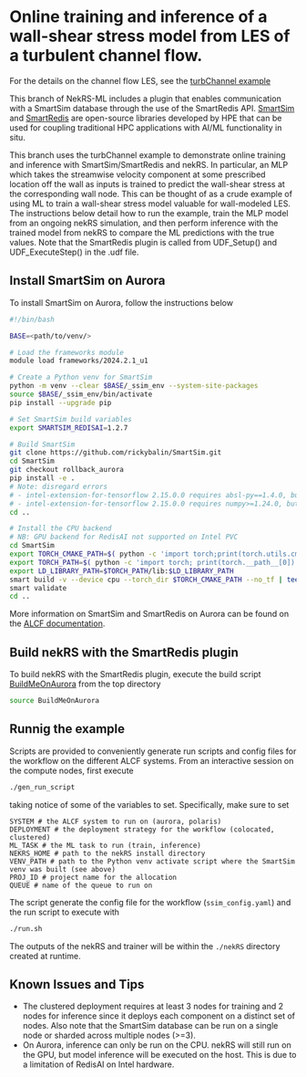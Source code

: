 # Online training and inference of a wall-shear stress model from LES of a turbulent channel flow.

For the details on the channel flow LES, see the [turbChannel example](../turbChannel/README.md)

This branch of NekRS-ML includes a plugin that enables communication with a SmartSim database through the use of the SmartRedis API. 
[SmartSim](https://github.com/CrayLabs/SmartSim) and [SmartRedis](https://github.com/CrayLabs/SmartRedis) are open-source libraries developed by HPE that can be used for coupling traditional HPC applications with AI/ML functionality in situ.

This branch uses the turbChannel example to demonstrate online training and inference with SmartSim/SmartRedis and nekRS.
In particular, an MLP which takes the streamwise velocity component at some prescribed location off the wall as inputs is trained to predict the wall-shear stress at the corresponding wall node. 
This can be thought of as a crude example of using ML to train a wall-shear stress model valuable for wall-modeled LES. 
The instructions below detail how to run the example, train the MLP model from an ongoing nekRS simulation, and then perform inference with the trained model from nekRS to compare the ML predictions with the true values. 
Note that the SmartRedis plugin is called from UDF_Setup() and UDF_ExecuteStep() in the .udf file.

## Install SmartSim on Aurora

To install SmartSim on Aurora, follow the instructions below
```bash
#!/bin/bash

BASE=<path/to/venv/>

# Load the frameworks module
module load frameworks/2024.2.1_u1

# Create a Python venv for SmartSim
python -m venv --clear $BASE/_ssim_env --system-site-packages
source $BASE/_ssim_env/bin/activate
pip install --upgrade pip

# Set SmartSim build variables
export SMARTSIM_REDISAI=1.2.7

# Build SmartSim
git clone https://github.com/rickybalin/SmartSim.git
cd SmartSim
git checkout rollback_aurora
pip install -e .
# Note: disregard errors
# - intel-extension-for-tensorflow 2.15.0.0 requires absl-py==1.4.0, but you have absl-py 2.1.0 which is incompatible.
# - intel-extension-for-tensorflow 2.15.0.0 requires numpy>=1.24.0, but you have numpy 1.23.5 which is incompatible.
cd ..

# Install the CPU backend
# NB: GPU backend for RedisAI not supported on Intel PVC
cd SmartSim
export TORCH_CMAKE_PATH=$( python -c 'import torch;print(torch.utils.cmake_prefix_path)' )
export TORCH_PATH=$( python -c 'import torch; print(torch.__path__[0])' )
export LD_LIBRARY_PATH=$TORCH_PATH/lib:$LD_LIBRARY_PATH
smart build -v --device cpu --torch_dir $TORCH_CMAKE_PATH --no_tf | tee build.log
smart validate
cd ..
```

More information on SmartSim and SmartRedis on Aurora can be found on the [ALCF documentation](https://docs.alcf.anl.gov/aurora/workflows/smartsim/).

## Build nekRS with the SmartRedis plugin

To build nekRS with the SmartRedis plugin, execute the build script [BuildMeOnAurora](../../BuildMeOnAurora) from the top directory
```bash
source BuildMeOnAurora
```

## Runnig the example

Scripts are provided to conveniently generate run scripts and config files for the workflow on the different ALCF systems.
From an interactive session on the compute nodes, first execute
```bash
./gen_run_script
```

taking notice of some of the variables to set. 
Specifically, make sure to set 

```
SYSTEM # the ALCF system to run on (aurora, polaris)
DEPLOYMENT # the deployment strategy for the workflow (colocated, clustered)
ML_TASK # the ML task to run (train, inference)
NEKRS_HOME # path to the nekRS install directory
VENV_PATH # path to the Python venv activate script where the SmartSim venv was built (see above)
PROJ_ID # project name for the allocation
QUEUE # name of the queue to run on
```

The script generate the config file for the workflow (`ssim_config.yaml`) and the run script to execute with
```bash
./run.sh
```

The outputs of the nekRS and trainer will be within the `./nekRS` directory created at runtime.

## Known Issues and Tips
- The clustered deployment requires at least 3 nodes for training and 2 nodes for inference since it deploys each component on a distinct set of nodes. Also note that the SmartSim database can be run on a single node or sharded across multiple nodes (>=3).
- On Aurora, inference can only be run on the CPU. nekRS will still run on the GPU, but model inference will be executed on the host. This is due to a limitation of RedisAI on Intel hardware.
